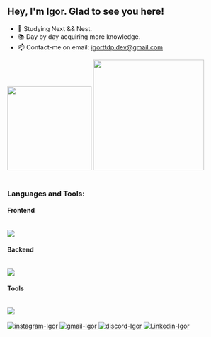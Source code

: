 ## Hey, I'm Igor. Glad to see you here!

- 📘 Studying Next && Nest.
- 📚 Day by day acquiring more knowledge.
- 📫 Contact-me on email: igorttdp.dev@gmail.com

<div>
  <img height="190em" src="https://github-readme-stats.vercel.app/api?username=Igorttdp&show_icons=true&theme=tokyonight" />
  <img height="250em" src="https://github-readme-stats.vercel.app/api/top-langs/?username=Igorttdp&theme=tokyonight" />
</div>

<br>
<h3 align="left">Languages and Tools:</h3>

<div style="display: inline_block">
  <h4>Frontend</h4>
<br/>
    <img src="https://skillicons.dev/icons?i=html,css,javascript,typescript,react,nextjs,styledcomponents" />
  <h4>Backend</h4>
<br/>
    <img src="https://skillicons.dev/icons?i=nodejs,express,nestjs,jest,python,django,postgres" />
  <h4>Tools</h4>
<br/>
    <img src="https://skillicons.dev/icons?i=git,bash,docker,vercel,figma" />
</div><br/>

<div> 
  <a href="https://www.instagram.com/igor_ttdp/" target="blank_"><img alt="instagram-Igor" src="https://img.shields.io/badge/Instagram-E4405F?style=for-the-badge&logo=instagram&logoColor=white" />
  <a href="mailto:igorttdp.dev@gmail.com" target="blank_"><img alt="gmail-Igor" src="https://img.shields.io/badge/Gmail-D14836?style=for-the-badge&logo=gmail&logoColor=white" />
  <a href="https://discordapp.com/users/361336202076618782/" target="blank_"><img alt="discord-Igor" src="https://img.shields.io/badge/Discord-7289DA?style=for-the-badge&logo=discord&logoColor=white" />
    <a href="https://www.linkedin.com/in/igorttdp/" target="blank_"><img alt="Linkedin-Igor" src="https://img.shields.io/badge/-Linkedin-%230A66C2?style=for-the-badge&logo=LinkedIn" />
</div>

